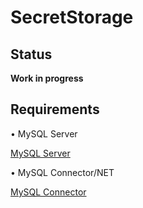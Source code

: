 # SecretStorage

## Status

**Work in progress**  

## Requirements

• MySQL Server  

[MySQL Server](https://dev.mysql.com/downloads/mysql/)  

• MySQL Connector/NET  

[MySQL Connector](https://dev.mysql.com/downloads/connector/net/)  